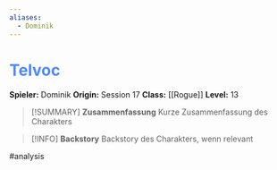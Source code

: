 ```yaml
---
aliases:
  - Dominik
---
```

# <font color = 4d88fd>Telvoc</font>
**Spieler:** Dominik
**Origin:** Session 17
**Class:** [[Rogue]]
**Level:** 13

>[!SUMMARY] **Zusammenfassung**
>Kurze Zusammenfassung des Charakters

>[!INFO] **Backstory**
>Backstory des Charakters, wenn relevant

#analysis